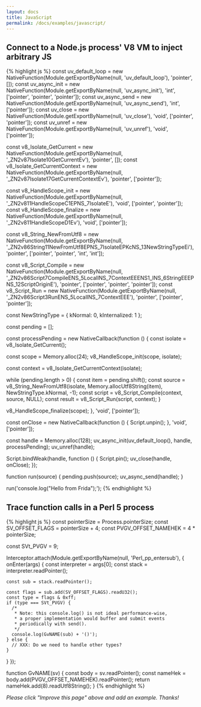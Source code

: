 ```yaml
---
layout: docs
title: JavaScript
permalink: /docs/examples/javascript/
---
```


## Connect to a Node.js process' V8 VM to inject arbitrary JS

{% highlight js %}
const uv_default_loop = new NativeFunction(Module.getExportByName(null, 'uv_default_loop'), 'pointer', []);
const uv_async_init = new NativeFunction(Module.getExportByName(null, 'uv_async_init'), 'int', ['pointer', 'pointer', 'pointer']);
const uv_async_send = new NativeFunction(Module.getExportByName(null, 'uv_async_send'), 'int', ['pointer']);
const uv_close = new NativeFunction(Module.getExportByName(null, 'uv_close'), 'void', ['pointer', 'pointer']);
const uv_unref = new NativeFunction(Module.getExportByName(null, 'uv_unref'), 'void', ['pointer']);

const v8_Isolate_GetCurrent = new NativeFunction(Module.getExportByName(null, '_ZN2v87Isolate10GetCurrentEv'), 'pointer', []);
const v8_Isolate_GetCurrentContext = new NativeFunction(Module.getExportByName(null, '_ZN2v87Isolate17GetCurrentContextEv'), 'pointer', ['pointer']);

const v8_HandleScope_init = new NativeFunction(Module.getExportByName(null, '_ZN2v811HandleScopeC1EPNS_7IsolateE'), 'void', ['pointer', 'pointer']);
const v8_HandleScope_finalize = new NativeFunction(Module.getExportByName(null, '_ZN2v811HandleScopeD1Ev'), 'void', ['pointer']);

const v8_String_NewFromUtf8 = new NativeFunction(Module.getExportByName(null, '_ZN2v86String11NewFromUtf8EPNS_7IsolateEPKcNS_13NewStringTypeEi'), 'pointer', ['pointer', 'pointer', 'int', 'int']);

const v8_Script_Compile = new NativeFunction(Module.getExportByName(null, '_ZN2v86Script7CompileENS_5LocalINS_7ContextEEENS1_INS_6StringEEEPNS_12ScriptOriginE'), 'pointer', ['pointer', 'pointer', 'pointer']);
const v8_Script_Run = new NativeFunction(Module.getExportByName(null, '_ZN2v86Script3RunENS_5LocalINS_7ContextEEE'), 'pointer', ['pointer', 'pointer']);

const NewStringType = {
  kNormal: 0,
  kInternalized: 1
};

const pending = [];

const processPending = new NativeCallback(function () {
  const isolate = v8_Isolate_GetCurrent();

  const scope = Memory.alloc(24);
  v8_HandleScope_init(scope, isolate);

  const context = v8_Isolate_GetCurrentContext(isolate);

  while (pending.length > 0) {
    const item = pending.shift();
    const source = v8_String_NewFromUtf8(isolate, Memory.allocUtf8String(item), NewStringType.kNormal, -1);
    const script = v8_Script_Compile(context, source, NULL);
    const result = v8_Script_Run(script, context);
  }

  v8_HandleScope_finalize(scope);
}, 'void', ['pointer']);

const onClose = new NativeCallback(function () {
  Script.unpin();
}, 'void', ['pointer']);

const handle = Memory.alloc(128);
uv_async_init(uv_default_loop(), handle, processPending);
uv_unref(handle);

Script.bindWeak(handle, function () {
  Script.pin();
  uv_close(handle, onClose);
});

function run(source) {
  pending.push(source);
  uv_async_send(handle);
}

run('console.log("Hello from Frida");');
{% endhighlight %}

## Trace function calls in a Perl 5 process

{% highlight js %}
const pointerSize = Process.pointerSize;
const SV_OFFSET_FLAGS = pointerSize + 4;
const PVGV_OFFSET_NAMEHEK = 4 * pointerSize;

const SVt_PVGV = 9;

Interceptor.attach(Module.getExportByName(null, 'Perl_pp_entersub'), {
  onEnter(args) {
    const interpreter = args[0];
    const stack = interpreter.readPointer();

    const sub = stack.readPointer();

    const flags = sub.add(SV_OFFSET_FLAGS).readU32();
    const type = flags & 0xff;
    if (type === SVt_PVGV) {
      /*
       * Note: this console.log() is not ideal performance-wise,
       * a proper implementation would buffer and submit events
       * periodically with send().
       */
      console.log(GvNAME(sub) + '()');
    } else {
      // XXX: Do we need to handle other types?
    }
  }
});

function GvNAME(sv) {
  const body = sv.readPointer();
  const nameHek = body.add(PVGV_OFFSET_NAMEHEK).readPointer();
  return nameHek.add(8).readUtf8String();
}
{% endhighlight %}

_Please click "Improve this page" above and add an example. Thanks!_
